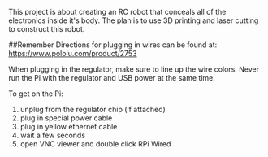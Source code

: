 This project is about creating an RC robot that conceals all of the electronics inside it's body.
The plan is to use 3D printing and laser cutting to construct this robot.

##Remember
Directions for plugging in wires can be found at:
https://www.pololu.com/product/2753

When plugging in the regulator, make sure to line up the wire colors.
Never run the Pi with the regulator and USB power at the same time.

To get on the Pi:
1) unplug from the regulator chip (if attached)
2) plug in special power cable
3) plug in yellow ethernet cable
4) wait a few seconds
5) open VNC viewer and double click RPi Wired
